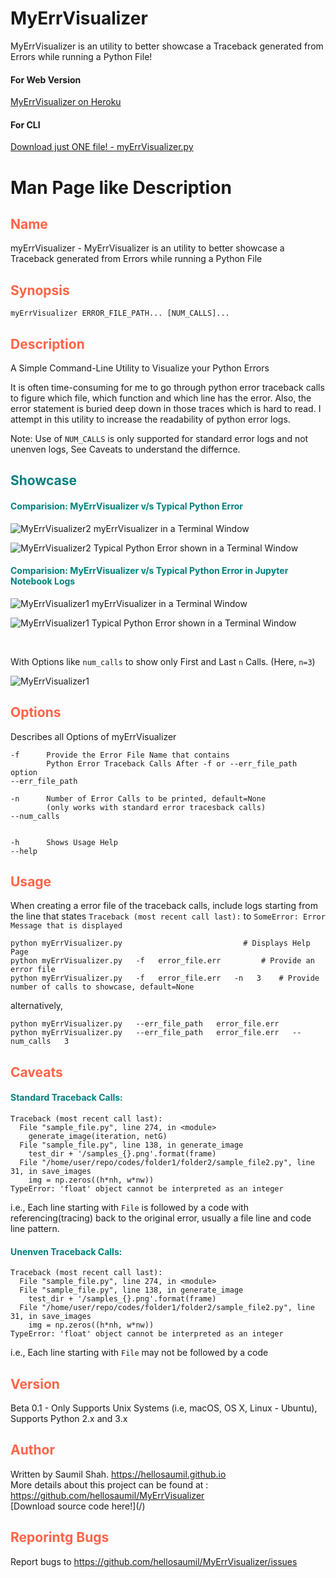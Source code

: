 # MyErrVisualizer
MyErrVisualizer is an utility to better showcase a Traceback generated from Errors while running a Python File!
<br>

<h4> For Web Version </h4>

[MyErrVisualizer on Heroku](https://my-err-visualizer.herokuapp.com)

<h4> For CLI </h4>

[Download just ONE file! - myErrVisualizer.py](myErrVisualizer.py)
<br>

# Man Page like Description

<h2 style="color:tomato"> Name </h2>
myErrVisualizer - MyErrVisualizer is an utility to better showcase a Traceback generated from Errors while running a Python File

<h2 style="color:tomato"> Synopsis </h2>

```myErrVisualizer ERROR_FILE_PATH... [NUM_CALLS]...```

<h2 style="color:tomato"> Description </h2>
A Simple Command-Line Utility to Visualize your Python Errors

It is often time-consuming for me to go through python error traceback calls to figure which file, which function and which line has the error. Also, the error statement is buried deep down in those traces which is hard to read. I attempt in this utility to increase the readability of python error logs.

Note: Use of ```NUM_CALLS``` is only supported for standard error logs and not unenven logs, See Caveats to understand the differnce.


<h2 style="color:teal"> Showcase </h2>

<h4 style="color:teal"> Comparision: MyErrVisualizer v/s Typical Python Error </h4>

![MyErrVisualizer2](misc/myEV-2.png)
myErrVisualizer in a Terminal Window


![MyErrVisualizer2](misc/term-2.png)
Typical Python Error shown in a Terminal Window


<h4 style="color:teal"> Comparision: MyErrVisualizer v/s Typical Python Error in Jupyter Notebook Logs </h4>

![MyErrVisualizer1](misc/myEV-1.png)
myErrVisualizer in a Terminal Window


![MyErrVisualizer1](misc/term-1.png)
Typical Python Error shown in a Terminal Window

<br>

With Options like ```num_calls``` to show only First and Last ```n``` Calls. (Here, ```n=3```)

![MyErrVisualizer1](misc/myEV-1_1.png)


<h2 style="color:tomato"> Options </h2>
Describes all Options of myErrVisualizer

    -f		Provide the Error File Name that contains
            Python Error Traceback Calls After -f or --err_file_path option
    --err_file_path		 

    -n		Number of Error Calls to be printed, default=None
            (only works with standard error tracesback calls)
    --num_calls		 


    -h		Shows Usage Help
    --help

<h2 style="color:tomato"> Usage </h2>

When creating a error file of the traceback calls, include logs starting from the line that states ```Traceback (most recent call last):``` to ```SomeError: Error Message that is displayed```


```shell
python myErrVisualizer.py                			# Displays Help Page
python myErrVisualizer.py   -f   error_file.err			# Provide an error file
python myErrVisualizer.py   -f   error_file.err   -n   3	# Provide number of calls to showcase, default=None
```
alternatively,

```shell
python myErrVisualizer.py   --err_file_path   error_file.err
python myErrVisualizer.py   --err_file_path   error_file.err   --num_calls   3
```

<h2 style="color:tomato"> Caveats </h2>
<h4 style="color:teal"> Standard Traceback Calls: </h4>

```
Traceback (most recent call last):
  File "sample_file.py", line 274, in <module>
    generate_image(iteration, netG)
  File "sample_file.py", line 138, in generate_image
    test_dir + '/samples_{}.png'.format(frame)
  File "/home/user/repo/codes/folder1/folder2/sample_file2.py", line 31, in save_images
    img = np.zeros((h*nh, w*nw))
TypeError: 'float' object cannot be interpreted as an integer
```

i.e., Each line starting with ```File``` is followed by a code with referencing(tracing)
back to the original error, usually a file line and code line pattern.

<h4 style="color:teal"> Unenven Traceback Calls: </h4>

```
Traceback (most recent call last):
  File "sample_file.py", line 274, in <module>
  File "sample_file.py", line 138, in generate_image
    test_dir + '/samples_{}.png'.format(frame)
  File "/home/user/repo/codes/folder1/folder2/sample_file2.py", line 31, in save_images
    img = np.zeros((h*nh, w*nw))
TypeError: 'float' object cannot be interpreted as an integer
```
i.e., Each line starting with ```File``` may not be followed by a code

<h2 style="color:tomato"> Version </h2>
Beta 0.1 - Only Supports Unix Systems (i.e, macOS, OS X, Linux - Ubuntu), Supports Python 2.x and 3.x

<h2 style="color:tomato"> Author </h2>
Written by Saumil Shah. <a href="https://hellosaumil.github.io"> https://hellosaumil.github.io </a>
<br> More details about this project can be found at : <a href="https://github.com/hellosaumil/MyErrVisualizer"> https://github.com/hellosaumil/MyErrVisualizer </a>
<br>
[Download source code here!](/)

<h2 style="color:tomato"> Reporintg Bugs </h2>
Report bugs to <a href="https://github.com/hellosaumil/MyErrVisualizer/issues"> https://github.com/hellosaumil/MyErrVisualizer/issues </a>

